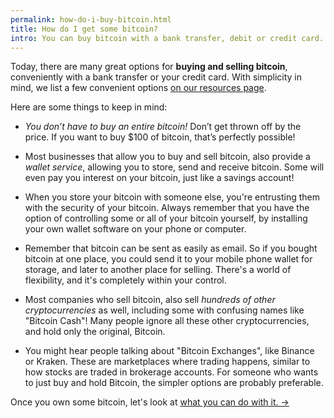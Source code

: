 ```yaml
---
permalink: how-do-i-buy-bitcoin.html
title: How do I get some bitcoin?
intro: You can buy bitcoin with a bank transfer, debit or credit card.
---
```


Today, there are many great options for **buying and selling bitcoin**, conveniently with a bank transfer or your credit card. With simplicity in mind, we list a few convenient options [on our resources page](/resources.html).

Here are some things to keep in mind:

- *You don’t have to buy an entire bitcoin!* Don’t get thrown off by the price. If you want to buy $100 of bitcoin, that’s perfectly possible!

- Most businesses that allow you to buy and sell bitcoin, also provide a *wallet service*, allowing you to store, send and receive bitcoin. Some will even pay you interest on your bitcoin, just like a savings account!

- When you store your bitcoin with someone else, you're entrusting them with the security of your bitcoin. Always remember that you have the option of controlling some or all of your bitcoin yourself, by installing your own wallet software on your phone or computer.

- Remember that bitcoin can be sent as easily as email. So if you bought bitcoin at one place, you could send it to your mobile phone wallet for storage, and later to another place for selling. There's a world of flexibility, and it's completely within your control.

- Most companies who sell bitcoin, also sell *hundreds of other cryptocurrencies* as well, including some with confusing names like "Bitcoin Cash"! Many people ignore all these other cryptocurrencies, and hold only the original, Bitcoin.

- You might hear people talking about "Bitcoin Exchanges", like Binance or Kraken. These are marketplaces where trading happens, similar to how stocks are traded in brokerage accounts. For someone who wants to just buy and hold Bitcoin, the simpler options are probably preferable.


Once you own some bitcoin, let's look at [what you can do with it. →](/what-can-i-do-with-my-bitcoin.html)